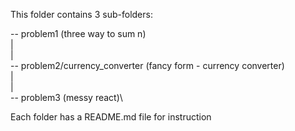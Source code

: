 This folder contains 3 sub-folders:

-- problem1    (three way to sum n)\
|\
|\
-- problem2/currency_converter     (fancy form - currency converter)\
|\
|\
-- problem3    (messy react)\

Each folder has a README.md file for instruction